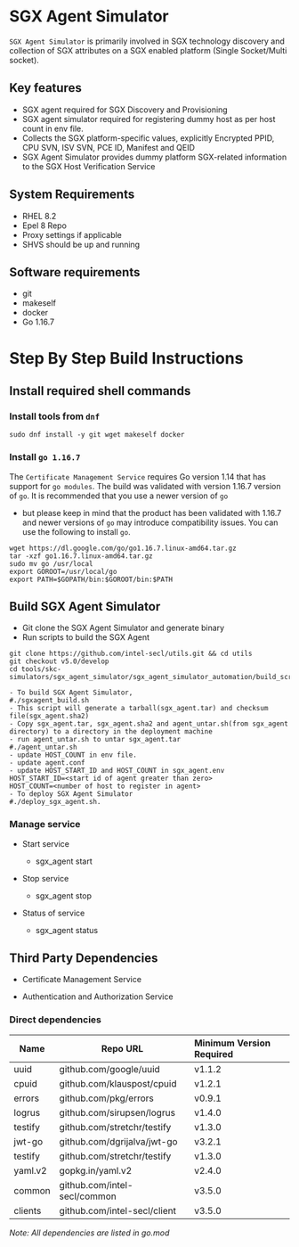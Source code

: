 # SGX Agent Simulator

`SGX Agent Simulator` is primarily involved in SGX technology discovery and collection of SGX attributes on a SGX enabled platform (Single Socket/Multi socket).

## Key features

- SGX agent required for SGX Discovery and Provisioning
- SGX agent simulator required for registering dummy host as per host count in env file.
- Collects the SGX platform-specific values, explicitly Encrypted PPID, CPU SVN, ISV SVN, PCE ID, Manifest and QEID
- SGX Agent Simulator provides dummy platform SGX-related information to the SGX Host Verification Service

## System Requirements

- RHEL 8.2
- Epel 8 Repo
- Proxy settings if applicable
- SHVS should be up and running

## Software requirements

- git
- makeself
- docker
- Go 1.16.7

# Step By Step Build Instructions

## Install required shell commands

### Install tools from `dnf`

```{.shell}
sudo dnf install -y git wget makeself docker
```

### Install `go 1.16.7`

The `Certificate Management Service` requires Go version 1.14 that has
support for `go modules`. The build was validated with version 1.16.7
version of `go`. It is recommended that you use a newer version of `go`
- but please keep in mind that the product has been validated with
1.16.7 and newer versions of `go` may introduce compatibility issues.
You can use the following to install `go`.

```{.shell}
wget https://dl.google.com/go/go1.16.7.linux-amd64.tar.gz
tar -xzf go1.16.7.linux-amd64.tar.gz
sudo mv go /usr/local
export GOROOT=/usr/local/go
export PATH=$GOPATH/bin:$GOROOT/bin:$PATH
```

## Build SGX Agent Simulator

- Git clone the SGX Agent Simulator and generate binary
- Run scripts to build the SGX Agent

```{.shell}
git clone https://github.com/intel-secl/utils.git && cd utils
git checkout v5.0/develop
cd tools/skc-simulators/sgx_agent_simulator/sgx_agent_simulator_automation/build_scripts/

- To build SGX Agent Simulator,
#./sgxagent_build.sh
- This script will generate a tarball(sgx_agent.tar) and checksum file(sgx_agent.sha2)
- Copy sgx_agent.tar, sgx_agent.sha2 and agent_untar.sh(from sgx_agent directory) to a directory in the deployment machine
- run agent_untar.sh to untar sgx_agent.tar
#./agent_untar.sh
- update HOST_COUNT in env file.
- update agent.conf
- update HOST_START_ID and HOST_COUNT in sgx_agent.env
HOST_START_ID=<start id of agent greater than zero>
HOST_COUNT=<number of host to register in agent>
- To deploy SGX Agent Simulator
#./deploy_sgx_agent.sh.
```

### Manage service

- Start service

  - sgx_agent start

- Stop service

  - sgx_agent stop

- Status of service

  - sgx_agent status

## Third Party Dependencies

- Certificate Management Service

- Authentication and Authorization Service

### Direct dependencies

Name    | Repo URL                     | Minimum Version Required
------- | ---------------------------- | :-----------------------
uuid    | github.com/google/uuid       | v1.1.2
cpuid   | github.com/klauspost/cpuid   | v1.2.1
errors  | github.com/pkg/errors        | v0.9.1
logrus  | github.com/sirupsen/logrus   | v1.4.0
testify | github.com/stretchr/testify  | v1.3.0
jwt-go  | github.com/dgrijalva/jwt-go  | v3.2.1
testify | github.com/stretchr/testify  | v1.3.0
yaml.v2 | gopkg.in/yaml.v2             | v2.4.0
common  | github.com/intel-secl/common | v3.5.0
clients | github.com/intel-secl/client | v3.5.0

_Note: All dependencies are listed in go.mod_
